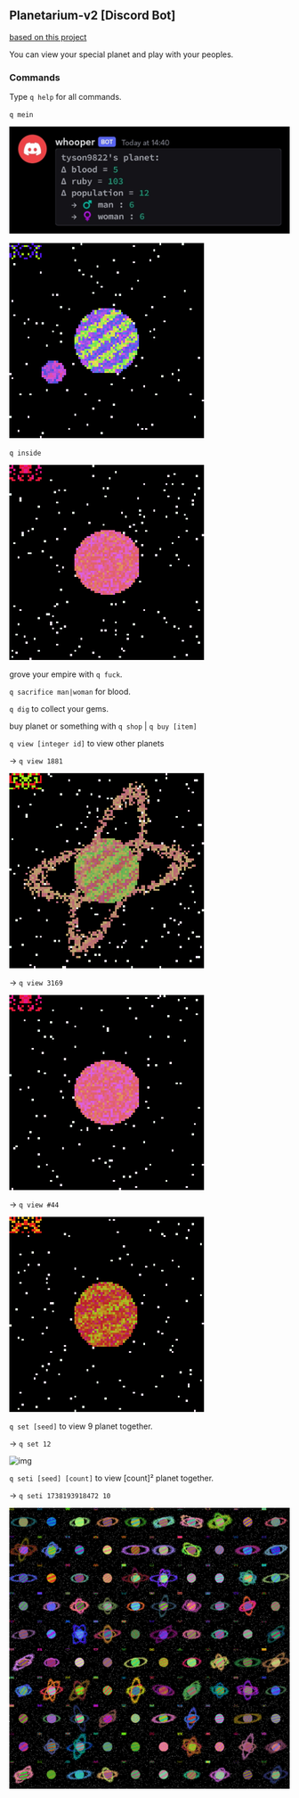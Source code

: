 ## Planetarium-v2 [Discord Bot] 

[based on this project](https://github.com/TYSON-Alii/Planetarium) 

You can view your special planet and play with your peoples.
### Commands
Type `q help` for all commands. 

`q mein`

![img](https://github.com/TYSON-Alii/Planetarium-v2/blob/main/media/a.jpg) 

![img](https://github.com/TYSON-Alii/Planetarium-v2/blob/main/media/anan-mein2.gif) 

`q inside`

![img](https://github.com/TYSON-Alii/Planetarium-v2/blob/main/media/anan.gif) 

grove your empire with `q fuck`. 

`q sacrifice man|woman` for blood. 

`q dig` to collect your gems. 

buy planet or something with `q shop` | `q buy [item]`


`q view [integer id]` to view other planets

→ `q view 1881`

![img](https://github.com/TYSON-Alii/Planetarium-v2/blob/main/media/anan-1881.gif) 

→ `q view 3169`

![img](https://github.com/TYSON-Alii/Planetarium-v2/blob/main/media/anan-3169.gif) 

→ `q view #44`

![img](https://github.com/TYSON-Alii/Planetarium-v2/blob/main/media/anan-10.gif) 


`q set [seed]` to view 9 planet together. 

→ `q set 12`

![img](https://github.com/TYSON-Alii/Planetarium-v2/blob/main/media/anan-12.gif) 

`q seti [seed] [count]` to view [count]² planet together. 

→ `q seti 1738193918472 10`

![img](https://github.com/TYSON-Alii/Planetarium-v2/blob/main/media/anan-seti.png) 
